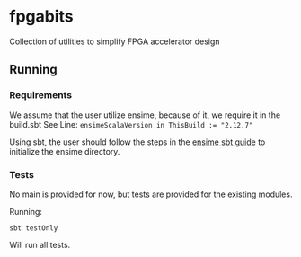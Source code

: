# fpgabits
Collection of utilities to simplify FPGA accelerator design

## Running

### Requirements

We assume that the user utilize ensime, because of it, we require it in the build.sbt
See Line:
`ensimeScalaVersion in ThisBuild := "2.12.7"`

Using sbt, the user should follow the steps in the
[ensime sbt guide](http://ensime.github.io/build_tools/sbt/) to initialize the ensime directory.


### Tests

No main is provided for now, but tests are provided for the existing modules.

Running:
~~~
sbt testOnly
~~~

Will run all tests.




